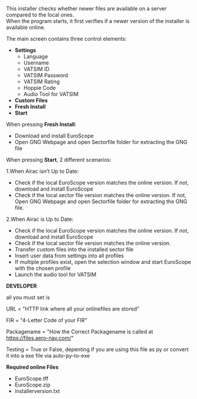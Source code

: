 This installer checks whether newer files are available on a server compared to the local ones.  
When the program starts, it first verifies if a newer version of the installer is available online.  

The main screen contains three control elements:  
- **Settings**  
  - Language  
  - Username  
  - VATSIM ID  
  - VATSIM Password  
  - VATSIM Rating  
  - Hoppie Code  
  - Audio Tool for VATSIM
- **Custom Files**  
- **Fresh Install**  
- **Start**  

When pressing **Fresh Install**:  
   - Download and install EuroScope  
   - Open GNG Webpage and open Sectorfile folder for extracting the GNG file 

When pressing **Start**, 2 different scenarios:

1.When Airac isn't Up to Date:
   - Check if the local EuroScope version matches the online version. If not, download and install EuroScope  
   - Check if the local sector file version matches the online version. If not, Open GNG Webpage and open Sectorfile folder for extracting the GNG file.  

2.When Airac is Up to Date:
   - Check if the local EuroScope version matches the online version. If not, download and install EuroScope  
   - Check if the local sector file version matches the online version.
   - Transfer custom files into the installed sector file  
   - Insert user data from settings into all profiles  
   - If multiple profiles exist, open the selection window and start EuroScope with the chosen profile  
   - Launch the audio tool for VATSIM  


**DEVELOPER**

all you must set is 

URL = "HTTP link where all your onlinefiles are stored"

FIR = "4-Letter Code of your FIR"

Packagename = "How the Correct Packagename is called at https://files.aero-nav.com/"

Testing = True or False, depenting if you are using this file as py or convert it into a exe file via auto-py-to-exe


**Required online Files**
- EuroScope.tff
- EuroScope.zip
- installerversion.txt
